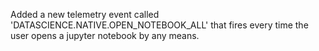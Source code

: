 Added a new telemetry event called 'DATASCIENCE.NATIVE.OPEN_NOTEBOOK_ALL' that fires every time the user opens a jupyter notebook by any means.